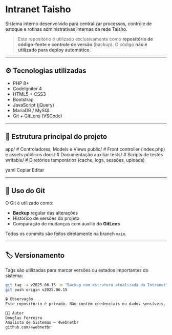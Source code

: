 # Intranet Taisho

Sistema interno desenvolvido para centralizar processos, controle de estoque e rotinas administrativas internas da rede Taisho.

> Este repositório é utilizado exclusivamente como **repositório de código-fonte e controle de versão** (backup). O código **não é utilizado para deploy automático**.

---

## ⚙️ Tecnologias utilizadas

- PHP 8+
- CodeIgniter 4
- HTML5 + CSS3
- Bootstrap
- JavaScript (jQuery)
- MariaDB / MySQL
- Git + GitLens (VSCode)

---

## 📁 Estrutura principal do projeto

app/ # Controladores, Models e Views
public/ # Front controller (index.php) e assets públicos
docs/ # Documentação auxiliar
tests/ # Scripts de testes
writable/ # Diretórios temporários (cache, logs, sessões, uploads)

yaml
Copiar
Editar

---

## 💾 Uso do Git

O Git é utilizado como:

- **Backup** regular das alterações
- Histórico de versões do projeto
- Comparação de mudanças com auxílio do **GitLens**

Todos os commits são feitos diretamente na branch `main`.

---

## 🏷️ Versionamento

Tags são utilizadas para marcar versões ou estados importantes do sistema:

```bash
git tag -a v2025.06.15 -m "Backup com estrutura atualizada da Intranet"
git push origin v2025.06.15

🔒 Observação
Este repositório é privado. Não contém credenciais ou dados sensíveis.

👨‍💻 Autor
Douglas Ferreira
Analista de Sistemas – 4webnetbr
github.com/4webnetbr




